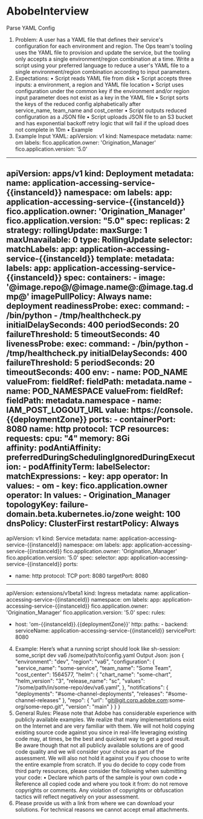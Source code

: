 # AbobeInterview

Parse YAML Config 
1. Problem: 
A user has a YAML file that defines their service's configuration for each  environment and region. The Ops team's tooling uses the YAML file to provision  and update the service, but the tooling only accepts a single environment/region  combination at a time. Write a script using your preferred language to reduce a  user's YAML file to a single environment/region combination according to input  parameters. 
2. Expectations: 
• Script reads YAML file from disk 
• Script accepts three inputs: a environment, a region and YAML file  location 
• Script uses configuration under the common key if the environment and/or  region input parameter does not exist as a key in the YAML file 
• Script sorts the keys of the reduced config alphabetically after  
service_name, team_name and cost_center 
• Script outputs reduced configuration as a JSON file 
• Script uploads JSON file to an S3 bucket and has exponential backoff  retry logic that will fail if the upload does not complete in 10m 
• Example 
3. Example Input YAML: 
apiVersion: v1
kind: Namespace
metadata:
  name: om
  labels:
    fico.application.owner: 'Origination_Manager'
    fico.application.version: '5.0'
---
apiVersion: apps/v1
kind: Deployment
metadata:
  name: application-accessing-service-{{instanceId}}
  namespace: om
  labels:
    app: application-accessing-service-{{instanceId}}
    fico.application.owner: 'Origination_Manager'
    fico.application.version: "5.0"
spec:
  replicas: 2
  strategy:
      rollingUpdate:
        maxSurge: 1
        maxUnavailable: 0
      type: RollingUpdate
  selector:
    matchLabels:
      app: application-accessing-service-{{instanceId}}
  template:
    metadata:
      labels:
        app: application-accessing-service-{{instanceId}}
    spec:
      containers:
        - image: '@image.repo@/@image.name@:@image.tag.dmp@'
          imagePullPolicy: Always
          name: deployment
          readinessProbe:
            exec:
              command:
              - /bin/python
              - /tmp/healthcheck.py
            initialDelaySeconds: 400
            periodSeconds: 20
            failureThreshold: 5
            timeoutSeconds: 40
          livenessProbe:
            exec:
              command:
              - /bin/python
              - /tmp/healthcheck.py
            initialDelaySeconds: 400
            failureThreshold: 5
            periodSeconds: 20
            timeoutSeconds: 400
          env:
            - name: POD_NAME
              valueFrom:
                fieldRef:
                  fieldPath: metadata.name
            - name: POD_NAMESPACE
              valueFrom:
                fieldRef:
                  fieldPath: metadata.namespace
            - name: IAM_POST_LOGOUT_URL
              value: https://console.{{deploymentZone}}
          ports:
            - containerPort: 8080
              name: http
              protocol: TCP
          resources:
            requests:
              cpu: "4"
              memory: 8Gi                 
      affinity: 
        podAntiAffinity: 
          preferredDuringSchedulingIgnoredDuringExecution: 
            - 
              podAffinityTerm: 
                labelSelector: 
                  matchExpressions: 
                    - 
                      key: app
                      operator: In
                      values: 
                        - om
                    - 
                      key: fico.application.owner
                      operator: In
                      values: 
                        - Origination_Manager
                topologyKey: failure-domain.beta.kubernetes.io/zone
              weight: 100
      dnsPolicy: ClusterFirst
      restartPolicy: Always            
---
apiVersion: v1
kind: Service
metadata:
  name: application-accessing-service-{{instanceId}}
  namespace: om
  labels:
    app: application-accessing-service-{{instanceId}}
    fico.application.owner: 'Origination_Manager'
    fico.application.version: '5.0'
spec:
  selector:
    app: application-accessing-service-{{instanceId}}
  ports:
  - name: http
    protocol: TCP
    port: 8080
    targetPort: 8080
---
apiVersion: extensions/v1beta1
kind: Ingress
metadata:
  name: application-accessing-service-{{instanceId}}
  namespace: om
  labels:
    app: application-accessing-service-{{instanceId}}
    fico.application.owner: 'Origination_Manager'
    fico.application.version: '5.0'
spec:
  rules:
  - host: 'om-{{instanceId}}.{{deploymentZone}}'
    http:
        paths:
        - backend:
            serviceName: application-accessing-service-{{instanceId}}
            servicePort: 8080
            
            
4. Example: Here’s what a running script should look like sh-session: 
some_script dev va6 /some/path/to/config.yaml 
Output Json: 
json 
{ 
 "environment": "dev", 
 "region": "va6", 
 "configuration": { 
 "service_name": "some-service", 
 "team_name": "Some Team", 
 "cost_center": 1564577, 
 "helm": {
 "chart_name": "some-chart", 
 "helm_version": "3", 
 "release_name": "sc", 
 "values": "/some/path/in/some-repo/dev/va6.yaml", 
 }, 
 "notifications": { 
 "deployments": "#some-channel-deployments", 
 "releases": "#some-channel-releases" 
 }, 
 "repo": { 
 "url": "git@git.corp.adobe.com:some-org/some-repo.git", 
 "version": "main" 
 } 
 } 
}  
5. General Rules: 
Please note that Adobe has considerable experience with publicly available  examples. We realize 
that many implementations exist on the Internet and are very familiar with them.  We will not 
hold copying existing source code against you since in real-life leveraging  existing code may, at 
times, be the best and quickest way to get a good result. Be aware though that  not all publicly 
available solutions are of good code quality and we will consider your choice as  part of the 
assessment. We will also not hold it against you if you choose to write the entire  example from 
scratch. If you do decide to copy code from third party resources, please  consider the following 
when submitting your code: 
• Declare which parts of the sample is your own code 
• Reference all copied code and where you took it from: do not remove  copyrights or comments. Any violation of copyrights or obfuscation tactics  will reflect negatively on your assessment.
6. Please provide us with a link from where we can download your solutions. For  technical reasons we cannot accept email attachments.
